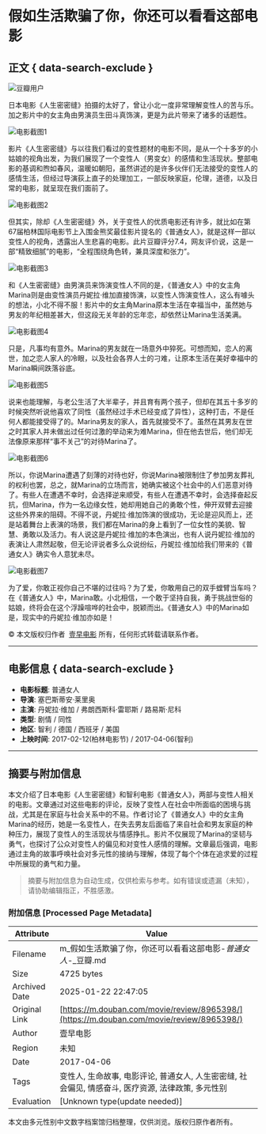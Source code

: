 # 假如生活欺骗了你，你还可以看看这部电影

## 正文 { data-search-exclude }


![豆瓣用户](https://img3.doubanio.com/icon/u145873275-3.jpg)

日本电影《人生密密缝》拍摄的太好了，曾让小北一度非常理解变性人的苦与乐。加之影片中的女主角由男演员生田斗真饰演，更是为此片带来了诸多的话题性。

![电影截图1](https://img3.doubanio.com/view/thing_review/l/public/p1085932.webp)

影片《人生密密缝》与以往我们看过的变性题材的电影不同，是从一个十多岁的小姑娘的视角出发，为我们展现了一个变性人（男变女）的感情和生活现状。整部电影的基调和煦如春风，温暖如朝阳，虽然讲述的是许多伙伴们无法接受的变性人的感情生活，但经过导演荻上直子的处理加工，一部反映家庭，伦理，道德，以及日常的电影，就呈现在我们面前了。

![电影截图2](https://img3.doubanio.com/view/thing_review/l/public/p1085962.webp)

但其实，除却《人生密密缝》外，关于变性人的优质电影还有许多，就比如在第67届柏林国际电影节上入围金熊奖最佳影片提名的《普通女人》，就是这样一部以变性人的视角，透露出人生悲喜的电影。此片豆瓣评分7.4，网友评价说，这是一部“精致细腻”的电影，“全程围绕角色转，兼具深度和张力”。

![电影截图3](https://img3.doubanio.com/view/thing_review/l/public/p1085963.webp)

和《人生密密缝》由男演员来饰演变性人不同的是，《普通女人》中的女主角Marina则是由变性演员丹妮拉·维加直接饰演，以变性人饰演变性人，这么有噱头的想法，小北不得不服！影片中的女主角Marina原本生活在幸福当中，虽然她与男友的年纪相差甚大，但这段无关年龄的忘年恋，却依然让Marina生活美满。

![电影截图4](https://img9.doubanio.com/view/thing_review/l/public/p1085965.webp)

只是，凡事均有意外。Marina的男友就在一场意外中猝死。可想而知，恋人的离世，加之恋人家人的冷眼，以及社会各界人士的刁难，让原本生活在美好幸福中的Marina瞬间跌落谷底。

![电影截图5](https://img9.doubanio.com/view/thing_review/l/public/p1085966.webp)

说来也能理解，与老公生活了大半辈子，并且育有两个孩子，但却在其五十多岁的时候突然听说他喜欢了同性（虽然经过手术已经变成了异性），这种打击，不是任何人都能接受得了的。Marina男友的家人，首先就接受不了。虽然在其男友在世之时其家人并未做出过任何过激的举动来为难Marina，但在他去世后，他们却无法像原来那样“事不关己”的对待Marina了。

![电影截图6](https://img3.doubanio.com/view/thing_review/l/public/p1085967.webp)

所以，你说Marina遭遇了刻薄的对待也好，你说Marina被限制住了参加男友葬礼的权利也罢，总之，就Marina的立场而言，她确实被这个社会中的人们恶意对待了。有些人在遭遇不幸时，会选择逆来顺受，有些人在遭遇不幸时，会选择奋起反抗，但Marina，作为一名边缘女性，她却用她自己的勇敢个性，伸开双臂去迎接这些外界来的阻碍。不得不说，丹妮拉·维加饰演的很成功，无论是迎风而上，还是站着舞台上表演的场景，我们都在Marina的身上看到了一位女性的美貌、智慧、勇敢以及活力。有人说这是丹妮拉·维加的本色演出，也有人说丹妮拉·维加的表演让人肃然起敬，但无论评说者多么众说纷纭，丹妮拉·维加给我们带来的《普通女人》确实令人意犹未尽。

![电影截图7](https://img1.doubanio.com/view/thing_review/l/public/p1085968.webp)

为了爱，你敢正视你自己不堪的过往吗？为了爱，你敢用自己的双手螳臂当车吗？在《普通女人》中，Marina敢。小北相信，一个敢于坚持自我，勇于挑战世俗的姑娘，终将会在这个浮躁喧哗的社会中，脱颖而出。《普通女人》中的Marina如是，现实中的丹妮拉·维加亦如是！

© 本文版权归作者  [壹早电影](https://www.douban.com/people/145873275/)  所有，任何形式转载请联系作者。

---

## 电影信息 { data-search-exclude }

- **电影标题**: 普通女人
- **导演**: 塞巴斯蒂安·莱里奥
- **主演**: 丹妮拉·维加 / 弗朗西斯科·雷耶斯 / 路易斯·尼科
- **类型**: 剧情 / 同性
- **地区**: 智利 / 德国 / 西班牙 / 美国
- **上映时间**: 2017-02-12(柏林电影节) / 2017-04-06(智利)

---
<!-- tcd_original_link https://m.douban.com/movie/review/8965398/ -->


## 摘要与附加信息

<!-- tcd_abstract -->
本文介绍了日本电影《人生密密缝》和智利电影《普通女人》，两部与变性人相关的电影。文章通过对这些电影的评论，反映了变性人在社会中所面临的困境与挑战，尤其是在家庭与社会关系中的不易。作者讨论了《普通女人》中的女主角Marina的经历，她是一名变性人，在失去男友后面临了来自社会和男友家庭的种种压力，展现了变性人的生活现状与情感挣扎。影片不仅展现了Marina的坚韧与勇气，也探讨了公众对变性人的偏见和对变性人感情的理解。文章最后强调，电影通过主角的故事呼唤社会对多元性的接纳与理解，体现了每个个体在追求爱的过程中所展现的勇气和力量。
<!-- tcd_abstract_end -->

> 摘要与附加信息为自动生成，仅供检索与参考。如有错误或遗漏（未知），请协助编辑指正，不胜感激。

### 附加信息 [Processed Page Metadata]

| Attribute       | Value                                  |
|-----------------|----------------------------------------|
| Filename        | m_假如生活欺骗了你，你还可以看看这部电影-_普通女人_-_豆瓣.md                             |
| Size            | 4725 bytes                           |
| Archived Date   | 2025-01-22 22:47:05                             |
| Original Link   | [https://m.douban.com/movie/review/8965398/](https://m.douban.com/movie/review/8965398/)                       |
| Author          | 壹早电影                               |
| Region          | 未知                               |
| Date            | 2017-04-06                                 |
| Tags            | 变性人, 生命故事, 电影评论, 普通女人, 人生密密缝, 社会偏见, 情感奋斗, 医疗资源, 法律政策, 多元性别                                 |
| Evaluation            | [Unknown type(update needed)]                                 |
<!-- tcd_table_end -->

本文由多元性别中文数字档案馆归档整理，仅供浏览。版权归原作者所有。
